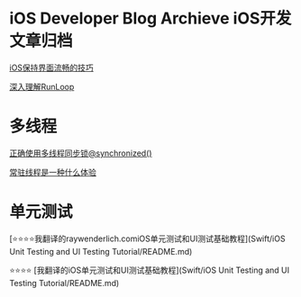 # iOS Developer Blog Archieve iOS开发文章归档



[iOS保持界面流畅的技巧](Objc/iOS保持界面流畅的技巧/readme.md)

[深入理解RunLoop](Objc/深入理解RunLoop/README.md)

# 多线程

[正确使用多线程同步锁@synchronized()](Objc/正确使用多线程同步锁@synchronized()/readme.md)

[常驻线程是一种什么体验](Objc/常驻线程是一种什么体验/readme.md)

# 单元测试

[⭐️⭐️⭐️⭐️我翻译的raywenderlich.comiOS单元测试和UI测试基础教程](Swift/iOS Unit Testing and UI Testing Tutorial/README.md)

⭐️⭐️⭐️⭐️ [我翻译的iOS单元测试和UI测试基础教程](Swift/iOS Unit Testing and UI Testing Tutorial/README.md)